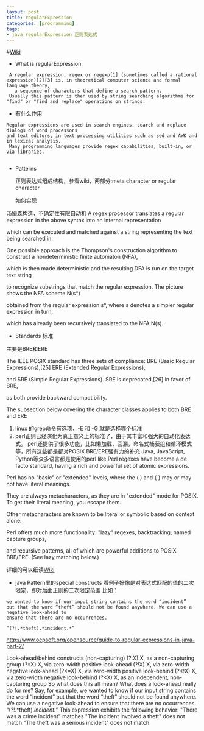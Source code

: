 ```yaml
---
layout: post
title: regularExpression
categories: [programming]
tags:
- java regularExpression 正则表达式
---
```


#[Wiki](https://en.wikipedia.org/wiki/Regular_expression)
 

- What is regularExpression:
```
 A regular expression, regex or regexp[1] (sometimes called a rational expression)[2][3] is, in theoretical computer science and formal language theory, 
   a sequence of characters that define a search pattern. 
 Usually this pattern is then used by string searching algorithms for "find" or "find and replace" operations on strings.
 ```
- 有什么作用
```
Regular expressions are used in search engines, search and replace dialogs of word processors 
and text editors, in text processing utilities such as sed and AWK and in lexical analysis.
 Many programming languages provide regex capabilities, built-in, or via libraries.
 
 ```
 - Patterns 
   
   正则表达式组成结构，参看wiki，两部分:meta character or  regular character 
   
   
   如何实现
   
 汤姆森构造，不确定性有限自动机
 A regex processor translates a regular expression in the above syntax into an internal representation 
 
 which can be executed and matched against a string representing the text being searched in.
 
  One possible approach is the Thompson's construction algorithm to construct a nondeterministic finite automaton (NFA), 
  
  which is then made deterministic and the resulting DFA is run on the target text string 
  
  to recognize substrings that match the regular expression. The picture shows the NFA scheme N(s*) 
  
  obtained from the regular expression s*, where s denotes a simpler regular expression in turn, 
  
 which has already been recursively translated to the NFA N(s).
 
 
 - Standards 标准
 
 主要是BRE和ERE
 
 The IEEE POSIX standard has three sets of compliance: BRE (Basic Regular Expressions),[25] ERE (Extended Regular Expressions), 
 
 and SRE (Simple Regular Expressions). SRE is deprecated,[26] in favor of BRE, 
 
 as both provide backward compatibility.
 
 The subsection below covering the character classes applies to both BRE and ERE
 
 1. linux 的grep命令有选项，-E 和 -G 就是选择哪个标准
 2. perl正则已经演化为真正意义上的标准了，由于其丰富和强大的自动化表达式。
 perl还提供了很多功能，比如懒加载，回溯，命名式捕获组和循环模式等，所有这些都是都对POSIX BRE/ERE强有力的补充
 Java, JavaScript, Python等众多语言都是使用的perl like
 Perl regexes have become a de facto standard, having a rich and powerful set of atomic expressions.
 
  Perl has no "basic" or "extended" levels, where the ( ) and { } may or may not have literal meanings. 
  
  They are always metacharacters, as they are in "extended" mode for POSIX. To get their literal meaning, you escape them. 
  
  Other metacharacters are known to be literal or symbolic based on context alone. 
   
  Perl offers much more functionality: "lazy" regexes, backtracking, named capture groups, 
  
  and recursive patterns,  all of which are powerful additions to POSIX BRE/ERE. (See lazy matching below.)
  
  
  
  详细的可以细读[Wiki](https://en.wikipedia.org/wiki/Regular_expression)
  
  
  
  - java Pattern里的special constructs 
  看例子好像是对表达式匹配的值的二次限定，即对后面正则的二次限定范围
  比如：
  ```
  we wanted to know if our input string contains the word “incident” 
  but that the word “theft” should not be found anywhere. We can use a negative look-ahead to 
  ensure that there are no occurrences.
 
  “(?!.*theft).*incident.*”
  ```
  http://www.ocpsoft.org/opensource/guide-to-regular-expressions-in-java-part-2/
  
  Look-ahead/behind constructs (non-capturing)
  (?:X) 			X, as a non-capturing group
  (?=X) 			X, via zero-width positive look-ahead
  (?!X) 			X, via zero-width negative look-ahead
  (?<=X) 			X, via zero-width positive look-behind
  (?<!X) 			X, via zero-width negative look-behind
  (?<X) 			X, as an independent, non-capturing group
  So what does this all mean? What does a look-ahead really do for me? Say, for example, we wanted to know if our input string contains the word “incident” but that the word “theft” should not be found anywhere. We can use a negative look-ahead to ensure that there are no occurrences.
  “(?!.*theft).*incident.*”
  This expression exhibits the following behavior:
  "There was a crime incident"			matches
  "The incident involved a theft"			does not match
  "The theft was a serious incident"		does not match
  
 ```
 
